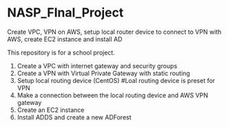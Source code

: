 # NASP_FInal_Project
Create VPC, VPN on AWS, setup local router device to connect to VPN with AWS, create EC2 instance and install AD

This repository is for a school project.
1. Create a VPC with internet gateway and security groups
2. Create a VPN with Virtual Private Gateway with static routing
3. Setup local routing device (CentOS) #Loal routing device is preset for VPN
4. Make a connection between the local routing device and AWS VPN gateway
5. Create an EC2 instance
6. Install ADDS and create a new ADForest
